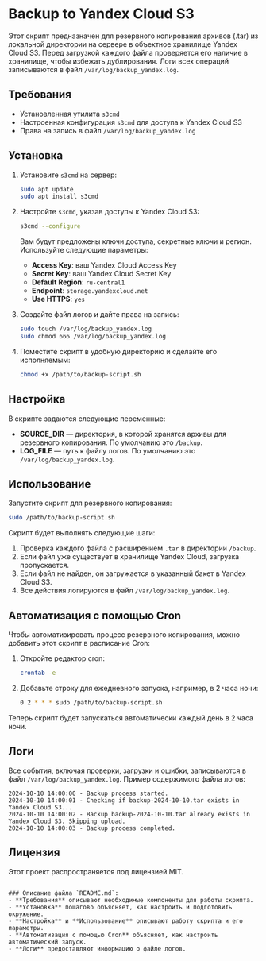 # Backup to Yandex Cloud S3

Этот скрипт предназначен для резервного копирования архивов (.tar) из локальной директории на сервере в объектное хранилище Yandex Cloud S3. Перед загрузкой каждого файла проверяется его наличие в хранилище, чтобы избежать дублирования. Логи всех операций записываются в файл `/var/log/backup_yandex.log`.

## Требования

- Установленная утилита `s3cmd`
- Настроенная конфигурация `s3cmd` для доступа к Yandex Cloud S3
- Права на запись в файл `/var/log/backup_yandex.log`

## Установка

1. Установите `s3cmd` на сервер:

   ```bash
   sudo apt update
   sudo apt install s3cmd
   ```

2. Настройте `s3cmd`, указав доступы к Yandex Cloud S3:

   ```bash
   s3cmd --configure
   ```

   Вам будут предложены ключи доступа, секретные ключи и регион. Используйте следующие параметры:
   - **Access Key**: ваш Yandex Cloud Access Key
   - **Secret Key**: ваш Yandex Cloud Secret Key
   - **Default Region**: `ru-central1`
   - **Endpoint**: `storage.yandexcloud.net`
   - **Use HTTPS**: `yes`

3. Создайте файл логов и дайте права на запись:

   ```bash
   sudo touch /var/log/backup_yandex.log
   sudo chmod 666 /var/log/backup_yandex.log
   ```

4. Поместите скрипт в удобную директорию и сделайте его исполняемым:

   ```bash
   chmod +x /path/to/backup-script.sh
   ```

## Настройка

В скрипте задаются следующие переменные:

- **SOURCE_DIR** — директория, в которой хранятся архивы для резервного копирования. По умолчанию это `/backup`.
- **LOG_FILE** — путь к файлу логов. По умолчанию это `/var/log/backup_yandex.log`.

## Использование

Запустите скрипт для резервного копирования:

```bash
sudo /path/to/backup-script.sh
```

Скрипт будет выполнять следующие шаги:
1. Проверка каждого файла с расширением `.tar` в директории `/backup`.
2. Если файл уже существует в хранилище Yandex Cloud, загрузка пропускается.
3. Если файл не найден, он загружается в указанный бакет в Yandex Cloud S3.
4. Все действия логируются в файл `/var/log/backup_yandex.log`.

## Автоматизация с помощью Cron

Чтобы автоматизировать процесс резервного копирования, можно добавить этот скрипт в расписание Cron:

1. Откройте редактор cron:

   ```bash
   crontab -e
   ```

2. Добавьте строку для ежедневного запуска, например, в 2 часа ночи:

   ```bash
   0 2 * * * sudo /path/to/backup-script.sh
   ```

Теперь скрипт будет запускаться автоматически каждый день в 2 часа ночи.

## Логи

Все события, включая проверки, загрузки и ошибки, записываются в файл `/var/log/backup_yandex.log`. Пример содержимого файла логов:

```
2024-10-10 14:00:00 - Backup process started.
2024-10-10 14:00:01 - Checking if backup-2024-10-10.tar exists in Yandex Cloud S3...
2024-10-10 14:00:02 - Backup backup-2024-10-10.tar already exists in Yandex Cloud S3. Skipping upload.
2024-10-10 14:00:03 - Backup process completed.
```

## Лицензия

Этот проект распространяется под лицензией MIT. 
```

### Описание файла `README.md`:
- **Требования** описывают необходимые компоненты для работы скрипта.
- **Установка** пошагово объясняет, как настроить и подготовить окружение.
- **Настройка** и **Использование** описывают работу скрипта и его параметры.
- **Автоматизация с помощью Cron** объясняет, как настроить автоматический запуск.
- **Логи** предоставляют информацию о файле логов.
